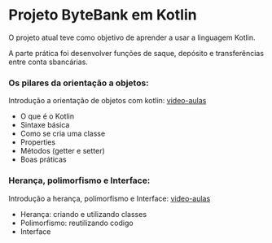 # Projeto ByteBank em Kotlin

O projeto atual teve como objetivo de aprender a usar a linguagem Kotlin.

A parte prática foi desenvolver funções de saque, depósito e transferências entre conta sbancárias.


### Os pilares da orientação a objetos: 
Introdução a orientação de objetos com kotlin: [video-aulas](https://cursos.alura.com.br/course/kotlin-orientacao-objetos)

- O que é o Kotlin
- Sintaxe básica
- Como se cria uma classe
- Properties
- Métodos (getter e setter)
- Boas práticas


### Herança, polimorfismo e Interface:
Introdução a herança, polimorfismo e Interface: [video-aulas](https://cursos.alura.com.br/course/kotlin-heranca-polimorfismo-interface)

- Herança: criando e utilizando classes
- Polimorfismo: reutilizando codigo
- Interface